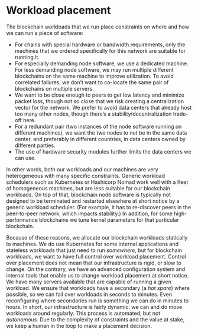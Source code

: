 # Workload placement

The blockchain workloads that we run
place constraints on where and how we can run a piece of software:

* For chains with special hardware or bandwidth requirements,
  only the machines that we ordered specifically for this network are suitable for running it.
* For especially demanding node software, we use a dedicated machine.
  For less demanding node software, we may run multiple different blockchains
  on the same machine to improve utilization.
  To avoid correlated failures,
  we don’t want to co-locate the same pair of blockchains on multiple servers.
* We want to be close enough to peers to get low latency and minimize packet loss,
  though not so close that we risk creating a centralization vector for the network.
  We prefer to avoid data centers that already host too many other nodes,
  though there’s a stability/decentralization trade-off here.
* For a redundant pair
  (two instances of the node software running on different machines),
  we want the two nodes to not be in the same data center,
  and preferably in different countries,
  in data centers owned by different parties.
* The use of hardware security modules further limits the data centers we can use.

In other words, both our workloads and our machines are very heterogeneous with many specific constraints.
Generic workload schedulers such as Kubernetes or Hashicorp Nomad
work well with a fleet of homogeneous machines,
but are less suitable for our blockchain workloads.
On top of that, blockchain node software is typically not designed
to be terminated and restarted elsewhere at short notice by a generic workload scheduler.
(For example, it has to re-discover peers in the peer-to-peer network, which impacts stability.)
In addition, for some high-performance blockchains we tune kernel parameters for that particular blockchain.

Because of these reasons,
we allocate our blockchain workloads statically to machines.
We do use Kubernetes for some internal applications and stateless workloads
that just need to run _somewhere_, but for blockchain workloads,
we want to have full control over workload placement.
Control over placement does not mean that our infrastructure is rigid,
or slow to change.
On the contrary,
we have an advanced configuration system
and internal tools
that enable us to change workload placement at short notice.
We have many servers available that are capable of running a given workload.
We ensure that workloads have a secondary (a _hot spare_) where possible,
so we can fail over workloads in seconds to minutes.
Even reconfiguring where secondaries run
is something we can do in minutes to hours.
In short, our infrastructure is fairly dynamic:
we can and do move workloads around regularly.
This process is automated, but not _autonomous_.
Due to the complexity of constraints and the value at stake,
we keep a human in the loop to make a placement decision.

